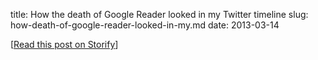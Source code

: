 title: How the death of Google Reader looked in my Twitter timeline
slug: how-death-of-google-reader-looked-in-my.md
date: 2013-03-14


\[[Read this post on Storify](//storify.com/cmsj/how-the-death-of-google-reader-looked-in-my-twitte)\]